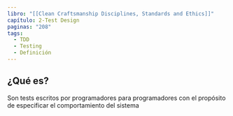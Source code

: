 ```yaml
---
libro: "[[Clean Craftsmanship Disciplines, Standards and Ethics]]"
capítulo: 2-Test Design
paginas: "208"
tags:
  - TDD
  - Testing
  - Definición
---
```

## ¿Qué es?
Son tests escritos por programadores para programadores con el propósito de especificar el comportamiento del sistema